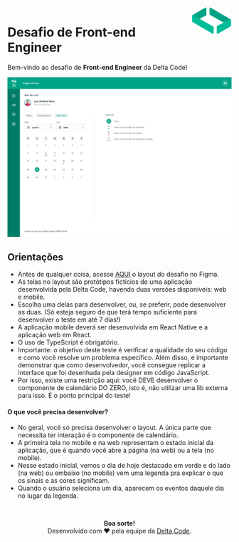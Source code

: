 <img src="../.github/assets/delta-code-logo-icon.svg" alt="Ícone da logo da Delta Code" width="90rem" align="right"/>
<h1>Desafio de Front-end Engineer</h1>
<p>Bem-vindo ao desafio de <b>Front-end Engineer</b> da Delta Code!</p>
<div align="center">
    <img src="../.github/assets/calendar-challenge-preview.jpg" alt="Prévia do desafio de calendário da Delta Code" />
</div>

## Orientações

- Antes de qualquer coisa, acesse [AQUI](https://www.figma.com/file/pmfrVwEEjDQgZlItVmjr9c/Challenge%3A-Delta-Code?node-id=0-1&t=5sAQEfWcEhmfaO46-0) o layout do desafio no Figma.
- As telas no layout são protótipos fictícios de uma aplicação desenvolvida pela Delta Code, havendo duas versões disponíveis: web e mobile.
- Escolha uma delas para desenvolver, ou, se preferir, pode desenvolver as duas. (Só esteja seguro de que terá tempo suficiente para desenvolver o teste em até 7 dias!)
- A aplicação mobile deverá ser desenvolvida em React Native e a aplicação web em React.
- O uso de TypeScript é obrigatório.
- Importante: o objetivo deste teste é verificar a qualidade do seu código e como você resolve um problema específico. Além disso, é importante demonstrar que como desenvolvedor, você consegue replicar a interface que foi desenhada pela designer em código JavaScript.
- Por isso, existe uma restrição aqui: você DEVE desenvolver o componente de calendário DO ZERO, isto é, não utilizar uma lib externa para isso. É o ponto principal do teste!

#### O que você precisa desenvolver?

- No geral, você só precisa desenvolver o layout. A única parte que necessita ter interação é o componente de calendário.
- A primeira tela no mobile e na web representam o estado inicial da aplicação, que é quando você abre a página (na web) ou a tela (no mobile).
- Nesse estado inicial, vemos o dia de hoje destacado em verde e do lado (na web) ou embaixo (no mobile) vem uma legenda pra explicar o que os sinais e as cores significam.
- Quando o usuário seleciona um dia, aparecem os eventos daquele dia no lugar da legenda.

<br/>
<p align="center">
    <b>Boa sorte!</b>
    <br/>
    <span>Desenvolvido com ❤️ pela equipe da <a href="https://github.com/delta-code-ltda">Delta Code</a>.</span>
</p>
